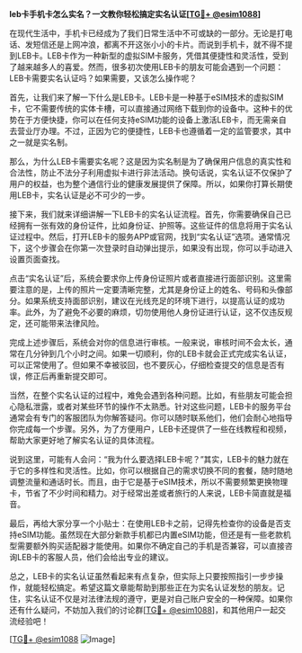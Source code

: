 **leb卡手机卡怎么实名？一文教你轻松搞定实名认证[[TG💪+ @esim1088](https://t.me/s/esim1088)]**

在现代生活中，手机卡已经成为了我们日常生活中不可或缺的一部分。无论是打电话、发短信还是上网冲浪，都离不开这张小小的卡片。而说到手机卡，就不得不提到LEB卡。LEB卡作为一种新型的虚拟SIM卡服务，凭借其便捷性和灵活性，受到了越来越多人的喜爱。然而，很多初次使用LEB卡的朋友可能会遇到一个问题：LEB卡需要实名认证吗？如果需要，又该怎么操作呢？

首先，让我们来了解一下什么是LEB卡。LEB卡是一种基于eSIM技术的虚拟SIM卡，它不需要传统的实体卡槽，可以直接通过网络下载到你的设备中。这种卡的优势在于方便快捷，你可以在任何支持eSIM功能的设备上激活LEB卡，而无需亲自去营业厅办理。不过，正因为它的便捷性，LEB卡也遵循着一定的监管要求，其中之一就是实名制。

那么，为什么LEB卡需要实名呢？这是因为实名制是为了确保用户信息的真实性和合法性，防止不法分子利用虚拟卡进行非法活动。换句话说，实名认证不仅保护了用户的权益，也为整个通信行业的健康发展提供了保障。所以，如果你打算长期使用LEB卡，实名认证是必不可少的一步。

接下来，我们就来详细讲解一下LEB卡的实名认证流程。首先，你需要确保自己已经拥有一张有效的身份证件，比如身份证、护照等。这些证件的信息将用于实名认证过程中。然后，打开LEB卡的服务APP或官网，找到“实名认证”选项。通常情况下，这个步骤会在你第一次登录时自动弹出提示，如果没有出现，你可以手动进入设置页面查找。

点击“实名认证”后，系统会要求你上传身份证照片或者直接进行面部识别。这里需要注意的是，上传的照片一定要清晰完整，尤其是身份证上的姓名、号码和头像部分。如果系统支持面部识别，建议在光线充足的环境下进行，以提高认证的成功率。此外，为了避免不必要的麻烦，切勿使用他人身份证进行认证，这不仅违反规定，还可能带来法律风险。

完成上述步骤后，系统会对你的信息进行审核。一般来说，审核时间不会太长，通常在几分钟到几个小时之间。如果一切顺利，你的LEB卡就会正式完成实名认证，可以正常使用了。但如果不幸被驳回，也不要灰心，仔细检查提交的信息是否有误，修正后再重新提交即可。

当然，在整个实名认证的过程中，难免会遇到各种问题。比如，有些朋友可能会担心隐私泄露，或者对某些环节的操作不太熟悉。针对这些问题，LEB卡的服务平台通常会有专门的客服团队为你解答疑问。你可以随时联系他们，他们会耐心地指导你完成每一个步骤。另外，为了方便用户，LEB卡还提供了一些在线教程和视频，帮助大家更好地了解实名认证的具体流程。

说到这里，可能有人会问：“我为什么要选择LEB卡呢？”其实，LEB卡的魅力就在于它的多样性和灵活性。比如，你可以根据自己的需求切换不同的套餐，随时随地调整流量和通话时长。而且，由于它是基于eSIM技术，所以不需要频繁更换物理卡，节省了不少时间和精力。对于经常出差或者旅行的人来说，LEB卡简直就是福音。

最后，再给大家分享一个小贴士：在使用LEB卡之前，记得先检查你的设备是否支持eSIM功能。虽然现在大部分新款手机都已内置eSIM功能，但还是有一些老款机型需要额外购买适配器才能使用。如果你不确定自己的手机是否兼容，可以直接咨询LEB卡的客服人员，他们会给出专业的建议。

总之，LEB卡的实名认证虽然看起来有点复杂，但实际上只要按照指引一步步操作，就能轻松搞定。希望这篇文章能帮助到那些正在为实名认证发愁的朋友。记住，实名认证不仅是对法律法规的遵守，更是对自己账户安全的一种保障。如果你还有什么疑问，不妨加入我们的讨论群[[TG💪+ @esim1088](https://t.me/s/esim1088)]，和其他用户一起交流经验吧！

[[TG💪+ @esim1088](https://t.me/s/esim1088) ![Image](https://i.postimg.cc/4NQfJmqS/Snipaste-2025-05-13-00-14-12.png)]